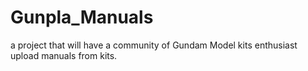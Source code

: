# Gunpla_Manuals
a project that will have a community of Gundam Model kits enthusiast upload manuals from kits.
